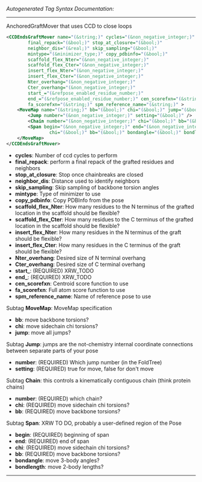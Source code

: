 <!-- THIS IS AN AUTOGENERATED FILE: Don't edit it directly, instead change the schema definition in the code itself. -->

_Autogenerated Tag Syntax Documentation:_

---
AnchoredGraftMover that uses CCD to close loops

```xml
<CCDEndsGraftMover name="(&string;)" cycles="(&non_negative_integer;)"
        final_repack="(&bool;)" stop_at_closure="(&bool;)"
        neighbor_dis="(&real;)" skip_sampling="(&bool;)"
        mintype="(&minimizer_type;)" copy_pdbinfo="(&bool;)"
        scaffold_flex_Nter="(&non_negative_integer;)"
        scaffold_flex_Cter="(&non_negative_integer;)"
        insert_flex_Nter="(&non_negative_integer;)"
        insert_flex_Cter="(&non_negative_integer;)"
        Nter_overhang="(&non_negative_integer;)"
        Cter_overhang="(&non_negative_integer;)"
        start_="(&refpose_enabled_residue_number;)"
        end_="(&refpose_enabled_residue_number;)" cen_scorefxn="(&string;)"
        fa_scorefxn="(&string;)" spm_reference_name="(&string;)" >
    <MoveMap name="(&string;)" bb="(&bool;)" chi="(&bool;)" jump="(&bool;)" >
        <Jump number="(&non_negative_integer;)" setting="(&bool;)" />
        <Chain number="(&non_negative_integer;)" chi="(&bool;)" bb="(&bool;)" />
        <Span begin="(&non_negative_integer;)" end="(&non_negative_integer;)"
                chi="(&bool;)" bb="(&bool;)" bondangle="(&bool;)" bondlength="(&bool;)" />
    </MoveMap>
</CCDEndsGraftMover>
```

-   **cycles**: Number of ccd cycles to perform
-   **final_repack**: perform a final repack of the grafted residues and neighbors
-   **stop_at_closure**: Stop once chainbreaks are closed
-   **neighbor_dis**: Distance used to identify neighbors
-   **skip_sampling**: Skip sampling of backbone torsion angles
-   **mintype**: Type of minimizer to use
-   **copy_pdbinfo**: Copy PDBInfo from the pose
-   **scaffold_flex_Nter**: How many residues to the N terminus of the grafted location in the scaffold should be flexible?
-   **scaffold_flex_Cter**: How many residues to the C terminus of the grafted location in the scaffold should be flexible?
-   **insert_flex_Nter**: How many residues in the N terminus of the graft should be flexible?
-   **insert_flex_Cter**: How many residues in the C terminus of the graft should be flexible?
-   **Nter_overhang**: Desired size of N terminal overhang
-   **Cter_overhang**: Desired size of C terminal overhang
-   **start_**: (REQUIRED) XRW_TODO
-   **end_**: (REQUIRED) XRW_TODO
-   **cen_scorefxn**: Centroid score function to use
-   **fa_scorefxn**: Full atom score function to use
-   **spm_reference_name**: Name of reference pose to use


Subtag **MoveMap**:   MoveMap specification

-   **bb**: move backbone torsions?
-   **chi**: move sidechain chi torsions?
-   **jump**: move all jumps?


Subtag **Jump**:   jumps are the not-chemistry internal coordinate connections between separate parts of your pose

-   **number**: (REQUIRED) Which jump number (in the FoldTree)
-   **setting**: (REQUIRED) true for move, false for don't move

Subtag **Chain**:   this controls a kinematically contiguous chain (think protein chains)

-   **number**: (REQUIRED) which chain?
-   **chi**: (REQUIRED) move sidechain chi torsions?
-   **bb**: (REQUIRED) move backbone torsions?

Subtag **Span**:   XRW TO DO, probably a user-defined region of the Pose

-   **begin**: (REQUIRED) beginning of span
-   **end**: (REQUIRED) end of span
-   **chi**: (REQUIRED) move sidechain chi torsions?
-   **bb**: (REQUIRED) move backbone torsions?
-   **bondangle**: move 3-body angles?
-   **bondlength**: move 2-body lengths?

---
